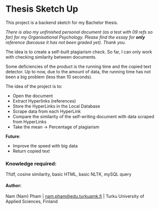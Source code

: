 # Thesis Sketch Up
This project is a backend sketch for my Bachelor thesis. 

*There is also my unfinished personal document (as a test with 09 refs so far) for my Organisational Psychology. Please find the essay for **only** reference (because it has not been graded yet). Thank you.* 

The idea is to create a self-built plagiarism check. So far, I can only work with checking similarity between documents. 

Some deficiencies of the product is the running time and the copied text detector. Up to now, due to the amount of data, the running time has not been a big problem (less than 10 seconds). 

The idea of the project is to:
* Open the document
* Extract Hyperlinks (references)
* Store the HyperLinks in the Local Database
* Scrape data from each HyperLink
* Compare the similarity of the self-writing document with data scraped from HyperLinks
* Take the mean -> Percentage of plagiarism

**Future**:
* Improve the speed with big data
* Return copied text

### Knowledge required: 
Tfidf, cosine similarity, basic HTML, basic NLTK, mySQL query

#### Author:
Nam (Nam) Pham |
nam.pham@edu.turkuamk.fi |
Turku University of Applied Sciences, Finland


